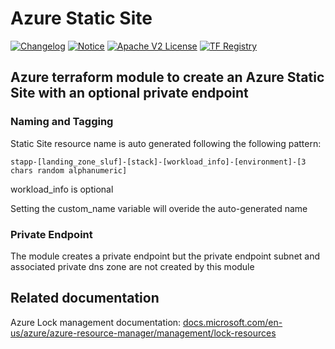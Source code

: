 # Azure Static Site
[![Changelog](https://img.shields.io/badge/changelog-release-green.svg)](CHANGELOG.md) [![Notice](https://img.shields.io/badge/notice-copyright-yellow.svg)](NOTICE) [![Apache V2 License](https://img.shields.io/badge/license-Apache%20V2-orange.svg)](LICENSE) [![TF Registry](https://img.shields.io/badge/terraform-registry-blue.svg)](https://registry.terraform.io)




## Azure terraform module to create an Azure Static Site with an optional private endpoint


### Naming and Tagging

Static Site resource name is auto generated following the following pattern:

```
stapp-[landing_zone_sluf]-[stack]-[workload_info]-[environment]-[3 chars random alphanumeric]

```

workload_info is optional 

Setting the custom_name variable  will overide the auto-generated name

### Private Endpoint

The module creates a private endpoint but the private endpoint subnet and associated private dns zone are not created by this module


<!-- BEGIN_TF_DOCS -->
<!-- END_TF_DOCS -->

## Related documentation

Azure Lock management documentation: [docs.microsoft.com/en-us/azure/azure-resource-manager/management/lock-resources](https://docs.microsoft.com/en-us/azure/azure-resource-manager/management/lock-resources?tabs=json)
